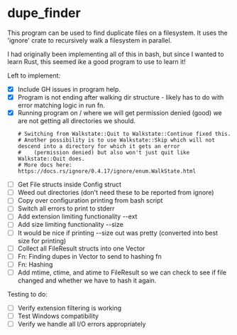 # dupe_finder

This program can be used to find duplicate files on a filesystem.  It uses the 'ignore' crate to recursively walk a
filesystem in parallel.

I had originally been implementing all of this in bash, but since I wanted to learn Rust, this seemed ike a good program 
to use to learn it!

Left to implement:
- [x] Include GH issues in program help.
- [x] Program is not ending after walking dir structure - likely has to do with error matching logic in run fn.
- [x] Running program on / where we will get permission denied (good) we are not getting all directories we should.
  <br />
  ```
  # Switching from Walkstate::Quit to Walkstate::Continue fixed this.
  # Another possibility is to use Walkstate::Skip which will not descend into a directory for which it gets an error
  #    (permission denied) but also won't just quit like Walkstate::Quit does.
  # More docs here: https://docs.rs/ignore/0.4.17/ignore/enum.WalkState.html
   ```
- [ ] Get File structs inside Config struct
- [ ] Weed out directories (don't need these to be reported from ignore)
- [ ] Copy over configuration printing from bash script
- [ ] Switch all errors to print to stderr
- [ ] Add extension limiting functionality --ext
- [ ] Add size limiting functionality --size
- [ ] It would be nice if printing --size out was pretty (converted into best size for printing)
- [ ] Collect all FileResult structs into one Vector
- [ ] Fn: Finding dupes in Vector<FileResult> to send to hashing fn
- [ ] Fn: Hashing
- [ ] Add mtime, ctime, and atime to FileResult so we can check to see if file changed and whether we have to hash it
     again.
  
Testing to do:
- [ ] Verify extension filtering is working
- [ ] Test Windows compatibility
- [ ] Verify we handle all I/O errors appropriately